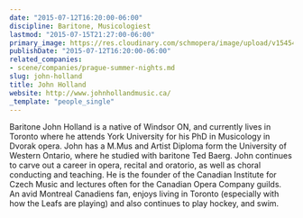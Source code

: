 ```yaml
---
date: "2015-07-12T16:20:00-06:00"
discipline: Baritone, Musicologiest
lastmod: "2015-07-15T21:27:00-06:00"
primary_image: https://res.cloudinary.com/schmopera/image/upload/v1545409169/media/webhook-uploads/1436739636382/JohnHolland.jpg.jpg
publishDate: "2015-07-12T16:20:00-06:00"
related_companies:
- scene/companies/prague-summer-nights.md
slug: john-holland
title: John Holland
website: http://www.johnhollandmusic.ca/
_template: "people_single"
---
```


Baritone John Holland is a native of Windsor ON, and currently lives in Toronto where he attends York University for his PhD in Musicology in Dvorak opera. John has a M.Mus and Artist Diploma form the University of Western Ontario, where he studied with baritone Ted Baerg. John continues to carve out a career in opera, recital and oratorio, as well as choral conducting and teaching. He is the founder of the Canadian Institute for Czech Music and lectures often for the Canadian Opera Company guilds. An avid Montreal Canadiens fan, enjoys living in Toronto (especially with how the Leafs are playing) and also continues to play hockey, and swim. 
